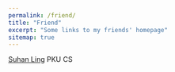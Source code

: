 ```yaml
---
permalink: /friend/
title: "Friend"
excerpt: "Some links to my friends' homepage"
sitemap: true
---
```


[Suhan Ling](https://suhan-ling.github.io) PKU CS 